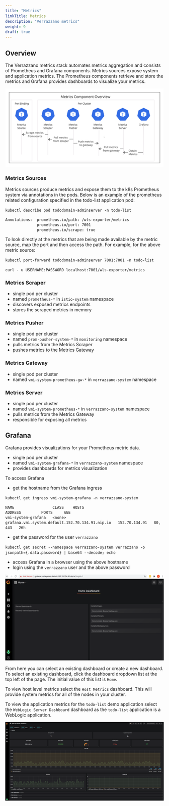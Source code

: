 ```yaml
---
title: "Metrics"
linkTitle: Metrics
description: "Verrazzano metrics"
weight: 9
draft: true
---
```


## Overview

The Verrazzano metrics stack automates metrics aggregation and consists of Prometheus and Grafana components.
Metrics sources expose system and application metrics.
The Prometheus components retrieve and store the metrics and Grafana provides dashboards to 
visualize your metrics.

![Metrics](../../images/metrics.png)

### Metrics Sources

Metrics sources produce metrics and expose them to the k8s Prometheus system via annotations in the pods. 
Below is an example of the prometheus related configuration specified in the todo-list application pod:

`kubectl describe pod tododomain-adminserver -n todo-list`

```
Annotations:  prometheus.io/path: /wls-exporter/metrics
              prometheus.io/port: 7001
              prometheus.io/scrape: true
```

To look directly at the metrics that are being made available by the metric source, map the port and then access the path.
For example, for the above metric source:

`kubectl port-forward tododomain-adminserver 7001:7001 -n todo-list`

`curl - u USERNAME:PASSWORD localhost:7001/wls-exporter/metrics`

### Metrics Scraper

- single pod per cluster
- named `prometheus-*` in `istio-system` namespace
- discovers exposed metrics endpoints
- stores the scraped metrics in memory

### Metrics Pusher

- single pod per cluster
- named `prom-pusher-system-*` in `monitoring` namespace
- pulls metrics from the Metrics Scraper
- pushes metrics to the Metrics Gateway

### Metrics Gateway

- single pod per cluster
- named `vmi-system-prometheus-gw-*` in `verrazzano-system` namespace

### Metrics Server

- single pod per cluster
- named `vmi-system-prometheus-*` in `verrazzano-system` namespace
- pulls metrics from the Metrics Gateway
- responsible for exposing all metrics

## Grafana

Grafana provides visualizations for your Prometheus metric data.

- single pod per cluster
- named `vmi-system-grafana-*` in `verrazzano-system` namespace
- provides dashboards for metrics visualization

To access Grafana

- get the hostname from the Grafana ingress

`kubectl get ingress vmi-system-grafana -n verrazzano-system`

```
NAME                 CLASS    HOSTS                                             ADDRESS         PORTS     AGE
vmi-system-grafana   <none>   grafana.vmi.system.default.152.70.134.91.nip.io   152.70.134.91   80, 443   26h
```

- get the password for the user `verrazzano`

`kubectl get secret --namespace verrazzano-system verrazzano -o jsonpath={.data.password} | base64 --decode; echo`
- access Grafana in a browser using the above hostname 
- login using the `verrazzano` user and the above password

![Grafana](../../images/grafana-initial-page.png)


From here you can select an existing dashboard or create a new dashboard.
To select an existing dashboard, click the dashboard dropdown list at the top left of the page. 
The initial value of this list is `Home`.


To view host level metrics select the `Host Metrics` dashboard. This will provide system metrics for all
of the nodes in your cluster.


To view the application metrics for the `todo-list` demo application select the `WebLogic Server Dashboard` dashboard 
as the `todo-list` application is a WebLogic application.

![WebLogicDashboard](../../images/grafana-weblogic-dashboard.png)



